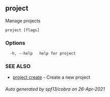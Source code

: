 ## project

Manage projects

```
project [flags]
```

### Options

```
  -h, --help   help for project
```

### SEE ALSO

* [project create](project_create.md)	 - Create a new project

###### Auto generated by spf13/cobra on 26-Apr-2021
